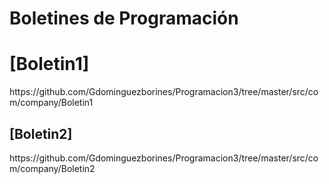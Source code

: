 # Boletines de Programación

<h1>[Boletin1]</h1>https://github.com/Gdominguezborines/Programacion3/tree/master/src/com/company/Boletin1
<h2>[Boletin2]</h2>https://github.com/Gdominguezborines/Programacion3/tree/master/src/com/company/Boletin2
